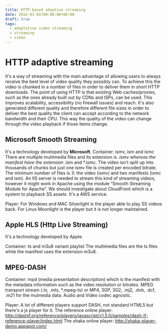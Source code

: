 ```yaml
---
title: HTTP-based adaptive streaming
date: 2016-01-01T00:00:00+00:00
draft: true
tags:
  - adaptative video streaming
  - streaming
  - video
---
```

# HTTP adaptive streaming

It's a way of streaming with the main advantage of allowing users to always receive the best level of video quality they possibly can. To achieve this the video is chunked in a number of files in order to deliver them in short HTTP downloads. The point of using HTTP is that existing Web caches/proxies, such as the ones already built out by CDNs and ISPs, can be used. This improves scalability, accessibility (no firewall issues) and reach. It's also generated different quality and therefore different file sizes in order to deliver the best quality the client can accept according to the network bandwidth and their CPU. This way the quality of the video can change through the video playback if those items change.

## Microsoft Smooth Streaming

It's a technology developed by **Microsoft**. Container: ismv, ism and ismc There are multiple multimedia files and its extension is _.ismv whereas the manifest have the extension_ .ism and *.ismc. The video isn't split up into thousands of chunks but just one ismv file is created per encoded bitrate. The minimum number of files is 3: the video (ismv) and two manifests (ismc and ism). An IIS server is needed to stream this kind of streaming videos, however it might work in Apache using the module &#8220;Smooth Streaming Module for Apache&#8221;. We should investigate about CloudFront which is a system to playback SS assets. It's a AWS service.

Player: For Windows and MAC Silverlight is the player able to play SS videos back. For Linux Moonlight is the player but it is not longer maintained.

## Apple HLS (Http Live Streaming)

It's a technology developed by Apple.

Container: ts and m3u8 variant playlist The multimedia files are the ts files while the manifest uses the extension m3u8.

## MPEG-DASH

Container: mpd (media presentation description) which is the manifest with the metadata information such as the video resolution or bitrates. MPEG transport stream (_.ts,_ .mts, *.mpeg-ts) or MP4, 3GP, 3G2, .mj2, .dvb, .dcf, .m21 for the mulmedia data. Audio and Video codec agnostic.

Player: A lot of different players support DASH, not standard HTML5 but there's a js player for it. The reference online player: <http://dashif.org/reference/players/javascript/v1.5.0/samples/dash-if-reference-player/index.html> The shaka online player: <http://shaka-player-demo.appspot.com/>